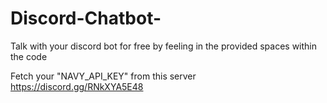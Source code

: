 # Discord-Chatbot-
Talk with your discord bot for free by feeling in the provided spaces within the code

Fetch your "NAVY_API_KEY" from this server https://discord.gg/RNkXYA5E48
